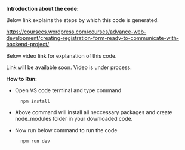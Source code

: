 **Introduction about the code:**

Below link explains the steps by which this code is generated.

https://coursecs.wordpress.com/courses/advance-web-development/creating-registration-form-ready-to-communicate-with-backend-project/


Below video link for explanation of this code.

Link will be available soon. Video is under process.


**How to Run:**

- Open VS code terminal and type command

		npm install

- Above command will install all neccessary packages and create node_modules folder in your downloaded code.

- Now run below command to run the code

		npm run dev
